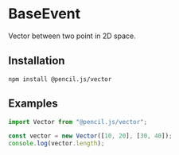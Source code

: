 # BaseEvent

Vector between two point in 2D space.


## Installation

    npm install @pencil.js/vector


## Examples

```js
import Vector from "@pencil.js/vector";

const vector = new Vector([10, 20], [30, 40]);
console.log(vector.length);
```